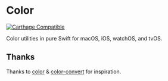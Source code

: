# Color

[![Carthage Compatible](https://img.shields.io/badge/Carthage-compatible-4BC51D.svg?style=flat)](https://github.com/Carthage/Carthage)

Color utilities in pure Swift for macOS, iOS, watchOS, and tvOS.


## Thanks

Thanks to [color](https://github.com/Qix-/color) & [color-convert](https://github.com/Qix-/color-convert) for inspiration.
